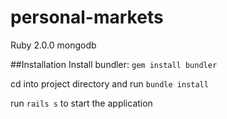 personal-markets
================

Ruby 2.0.0
mongodb


##Installation
Install bundler: <code>gem install bundler</code>

cd into project directory and run <code>bundle install</code>

run <code>rails s</code> to start the application
